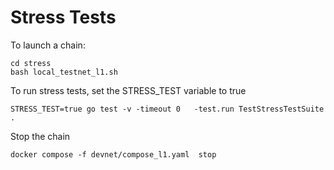 # Stress Tests

To launch a chain: 
```
cd stress
bash local_testnet_l1.sh
```

To run stress tests, set the STRESS_TEST variable to true

```
STRESS_TEST=true go test -v -timeout 0   -test.run TestStressTestSuite .
```

Stop the chain
```
docker compose -f devnet/compose_l1.yaml  stop
```
